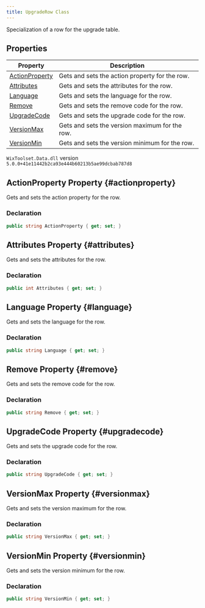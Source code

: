 ```yaml
---
title: UpgradeRow Class
---
```

Specialization of a row for the upgrade table.
## Properties
| Property | Description |
| ------ | ----------- |
| [ActionProperty](#actionproperty) | Gets and sets the action property for the row. |
| [Attributes](#attributes) | Gets and sets the attributes for the row. |
| [Language](#language) | Gets and sets the language for the row. |
| [Remove](#remove) | Gets and sets the remove code for the row. |
| [UpgradeCode](#upgradecode) | Gets and sets the upgrade code for the row. |
| [VersionMax](#versionmax) | Gets and sets the version maximum for the row. |
| [VersionMin](#versionmin) | Gets and sets the version minimum for the row. |
`WixToolset.Data.dll` version `5.0.0+41e11442b2ca93e444b60213b5ae99dcbab787d8`
## ActionProperty Property {#actionproperty}
Gets and sets the action property for the row.
### Declaration
```cs
public string ActionProperty { get; set; }
```
## Attributes Property {#attributes}
Gets and sets the attributes for the row.
### Declaration
```cs
public int Attributes { get; set; }
```
## Language Property {#language}
Gets and sets the language for the row.
### Declaration
```cs
public string Language { get; set; }
```
## Remove Property {#remove}
Gets and sets the remove code for the row.
### Declaration
```cs
public string Remove { get; set; }
```
## UpgradeCode Property {#upgradecode}
Gets and sets the upgrade code for the row.
### Declaration
```cs
public string UpgradeCode { get; set; }
```
## VersionMax Property {#versionmax}
Gets and sets the version maximum for the row.
### Declaration
```cs
public string VersionMax { get; set; }
```
## VersionMin Property {#versionmin}
Gets and sets the version minimum for the row.
### Declaration
```cs
public string VersionMin { get; set; }
```
